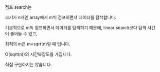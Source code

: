 점프 search는

크기가 n개인 array에서 m씩 점프하면서 데이터를 탐색합니다.

기본적으로 m씩 점프하면서 데이터를 탐색하기 때문에, linear search보다 탐색 시간이 줄어들 수 있고,

최적의 m은 m=sqrt(n)일 때 입니다.

O(sqrt(n))의 시간복잡도를 가집니다.

직접 구현하지는 않습니다.


